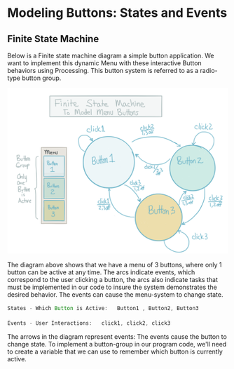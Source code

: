 # Modeling Buttons: States and Events

## Finite State Machine

Below is a Finite state machine diagram a simple button application. We want to implement this dynamic Menu with these interactive Button behaviors using Processing. This button system is referred to as a radio-type button group.

![](../.gitbook/assets/fsm-button2.png)

The diagram above shows that we have a menu of 3 buttons, where only 1 button can be active at any time. The arcs indicate events, which correspond to the user clicking a button, the arcs also indicate tasks that must be implemented in our code to insure the system demonstrates the desired behavior. The events can cause the menu-system to change state.

```java
States - Which Button is Active:   Button1 , Button2, Button3

Events - User Interactions:   click1, click2, click3
```

The arrows in the diagram represent events: The events cause the button to change state. To implement a button-group in our program code, we'll need to create a variable that we can use to remember which button is currently active.


